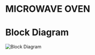# MICROWAVE OVEN 
  # Block Diagram
  ![Block Diagram](https://user-images.githubusercontent.com/66207959/154832422-718ce14f-7d0a-4abb-830f-050bf5cacfc8.png)
